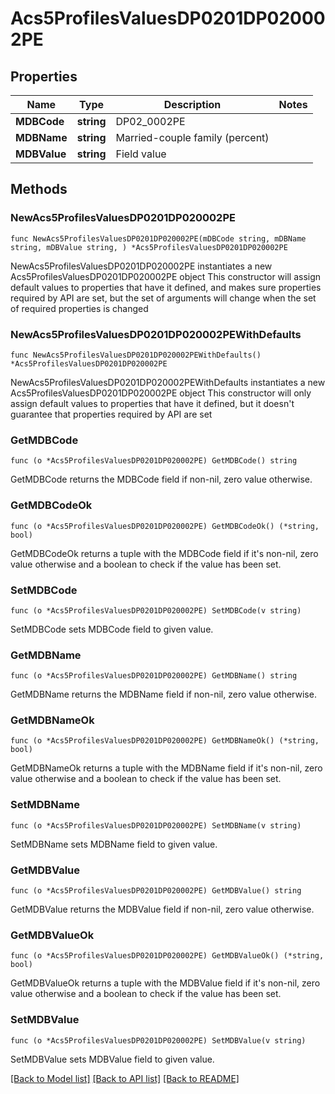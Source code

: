 # Acs5ProfilesValuesDP0201DP020002PE

## Properties

Name | Type | Description | Notes
------------ | ------------- | ------------- | -------------
**MDBCode** | **string** | DP02_0002PE | 
**MDBName** | **string** | Married-couple family (percent) | 
**MDBValue** | **string** | Field value | 

## Methods

### NewAcs5ProfilesValuesDP0201DP020002PE

`func NewAcs5ProfilesValuesDP0201DP020002PE(mDBCode string, mDBName string, mDBValue string, ) *Acs5ProfilesValuesDP0201DP020002PE`

NewAcs5ProfilesValuesDP0201DP020002PE instantiates a new Acs5ProfilesValuesDP0201DP020002PE object
This constructor will assign default values to properties that have it defined,
and makes sure properties required by API are set, but the set of arguments
will change when the set of required properties is changed

### NewAcs5ProfilesValuesDP0201DP020002PEWithDefaults

`func NewAcs5ProfilesValuesDP0201DP020002PEWithDefaults() *Acs5ProfilesValuesDP0201DP020002PE`

NewAcs5ProfilesValuesDP0201DP020002PEWithDefaults instantiates a new Acs5ProfilesValuesDP0201DP020002PE object
This constructor will only assign default values to properties that have it defined,
but it doesn't guarantee that properties required by API are set

### GetMDBCode

`func (o *Acs5ProfilesValuesDP0201DP020002PE) GetMDBCode() string`

GetMDBCode returns the MDBCode field if non-nil, zero value otherwise.

### GetMDBCodeOk

`func (o *Acs5ProfilesValuesDP0201DP020002PE) GetMDBCodeOk() (*string, bool)`

GetMDBCodeOk returns a tuple with the MDBCode field if it's non-nil, zero value otherwise
and a boolean to check if the value has been set.

### SetMDBCode

`func (o *Acs5ProfilesValuesDP0201DP020002PE) SetMDBCode(v string)`

SetMDBCode sets MDBCode field to given value.


### GetMDBName

`func (o *Acs5ProfilesValuesDP0201DP020002PE) GetMDBName() string`

GetMDBName returns the MDBName field if non-nil, zero value otherwise.

### GetMDBNameOk

`func (o *Acs5ProfilesValuesDP0201DP020002PE) GetMDBNameOk() (*string, bool)`

GetMDBNameOk returns a tuple with the MDBName field if it's non-nil, zero value otherwise
and a boolean to check if the value has been set.

### SetMDBName

`func (o *Acs5ProfilesValuesDP0201DP020002PE) SetMDBName(v string)`

SetMDBName sets MDBName field to given value.


### GetMDBValue

`func (o *Acs5ProfilesValuesDP0201DP020002PE) GetMDBValue() string`

GetMDBValue returns the MDBValue field if non-nil, zero value otherwise.

### GetMDBValueOk

`func (o *Acs5ProfilesValuesDP0201DP020002PE) GetMDBValueOk() (*string, bool)`

GetMDBValueOk returns a tuple with the MDBValue field if it's non-nil, zero value otherwise
and a boolean to check if the value has been set.

### SetMDBValue

`func (o *Acs5ProfilesValuesDP0201DP020002PE) SetMDBValue(v string)`

SetMDBValue sets MDBValue field to given value.



[[Back to Model list]](../README.md#documentation-for-models) [[Back to API list]](../README.md#documentation-for-api-endpoints) [[Back to README]](../README.md)



